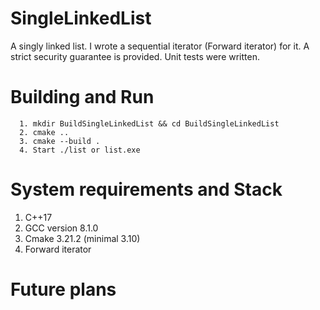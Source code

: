 # SingleLinkedList
A singly linked list. I wrote a sequential iterator (Forward iterator) for it. A strict security guarantee is provided. Unit tests were written.
# Building and Run
```
  1. mkdir BuildSingleLinkedList && cd BuildSingleLinkedList
  2. cmake ..
  3. cmake --build .
  4. Start ./list or list.exe
```
# System requirements and Stack
  1. C++17
  2. GCC version 8.1.0
  3. Cmake 3.21.2 (minimal 3.10)
  4. Forward iterator
# Future plans